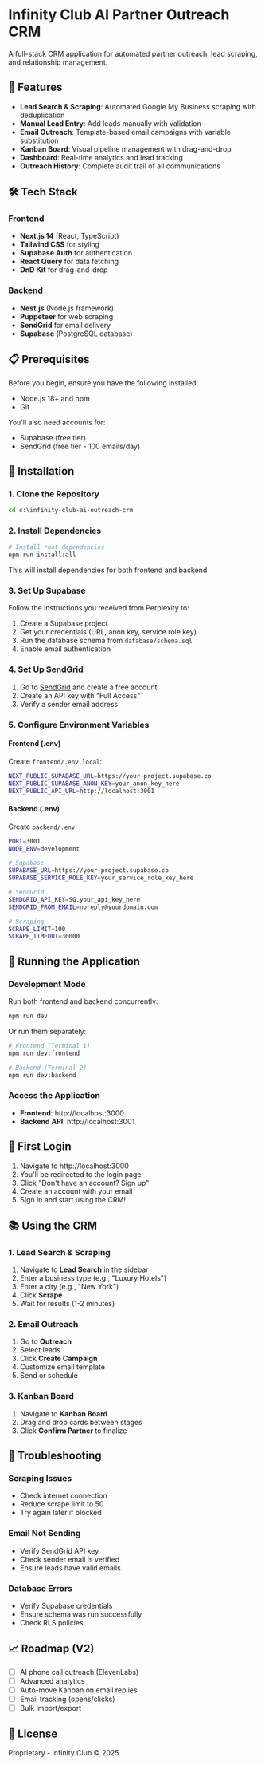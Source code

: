 # Infinity Club AI Partner Outreach CRM

A full-stack CRM application for automated partner outreach, lead scraping, and relationship management.

## 🚀 Features

- **Lead Search & Scraping**: Automated Google My Business scraping with deduplication
- **Manual Lead Entry**: Add leads manually with validation
- **Email Outreach**: Template-based email campaigns with variable substitution
- **Kanban Board**: Visual pipeline management with drag-and-drop
- **Dashboard**: Real-time analytics and lead tracking
- **Outreach History**: Complete audit trail of all communications

## 🛠️ Tech Stack

### Frontend
- **Next.js 14** (React, TypeScript)
- **Tailwind CSS** for styling
- **Supabase Auth** for authentication
- **React Query** for data fetching
- **DnD Kit** for drag-and-drop

### Backend
- **Nest.js** (Node.js framework)
- **Puppeteer** for web scraping
- **SendGrid** for email delivery
- **Supabase** (PostgreSQL database)

## 📋 Prerequisites

Before you begin, ensure you have the following installed:
- Node.js 18+ and npm
- Git

You'll also need accounts for:
- Supabase (free tier)
- SendGrid (free tier - 100 emails/day)

## 🔧 Installation

### 1. Clone the Repository

```bash
cd c:\infinity-club-ai-outreach-crm
```

### 2. Install Dependencies

```bash
# Install root dependencies
npm run install:all
```

This will install dependencies for both frontend and backend.

### 3. Set Up Supabase

Follow the instructions you received from Perplexity to:
1. Create a Supabase project
2. Get your credentials (URL, anon key, service role key)
3. Run the database schema from `database/schema.sql`
4. Enable email authentication

### 4. Set Up SendGrid

1. Go to [SendGrid](https://sendgrid.com) and create a free account
2. Create an API key with "Full Access"
3. Verify a sender email address

### 5. Configure Environment Variables

#### Frontend (.env)

Create `frontend/.env.local`:

```bash
NEXT_PUBLIC_SUPABASE_URL=https://your-project.supabase.co
NEXT_PUBLIC_SUPABASE_ANON_KEY=your_anon_key_here
NEXT_PUBLIC_API_URL=http://localhost:3001
```

#### Backend (.env)

Create `backend/.env`:

```bash
PORT=3001
NODE_ENV=development

# Supabase
SUPABASE_URL=https://your-project.supabase.co
SUPABASE_SERVICE_ROLE_KEY=your_service_role_key_here

# SendGrid
SENDGRID_API_KEY=SG.your_api_key_here
SENDGRID_FROM_EMAIL=noreply@yourdomain.com

# Scraping
SCRAPE_LIMIT=100
SCRAPE_TIMEOUT=30000
```

## 🚀 Running the Application

### Development Mode

Run both frontend and backend concurrently:

```bash
npm run dev
```

Or run them separately:

```bash
# Frontend (Terminal 1)
npm run dev:frontend

# Backend (Terminal 2)
npm run dev:backend
```

### Access the Application

- **Frontend**: http://localhost:3000
- **Backend API**: http://localhost:3001

## 👤 First Login

1. Navigate to http://localhost:3000
2. You'll be redirected to the login page
3. Click "Don't have an account? Sign up"
4. Create an account with your email
5. Sign in and start using the CRM!

## 📚 Using the CRM

### 1. Lead Search & Scraping

1. Navigate to **Lead Search** in the sidebar
2. Enter a business type (e.g., "Luxury Hotels")
3. Enter a city (e.g., "New York")
4. Click **Scrape**
5. Wait for results (1-2 minutes)

### 2. Email Outreach

1. Go to **Outreach**
2. Select leads
3. Click **Create Campaign**
4. Customize email template
5. Send or schedule

### 3. Kanban Board

1. Navigate to **Kanban Board**
2. Drag and drop cards between stages
3. Click **Confirm Partner** to finalize

## 🐛 Troubleshooting

### Scraping Issues
- Check internet connection
- Reduce scrape limit to 50
- Try again later if blocked

### Email Not Sending
- Verify SendGrid API key
- Check sender email is verified
- Ensure leads have valid emails

### Database Errors
- Verify Supabase credentials
- Ensure schema was run successfully
- Check RLS policies

## 📈 Roadmap (V2)

- [ ] AI phone call outreach (ElevenLabs)
- [ ] Advanced analytics
- [ ] Auto-move Kanban on email replies
- [ ] Email tracking (opens/clicks)
- [ ] Bulk import/export

## 📄 License

Proprietary - Infinity Club © 2025
